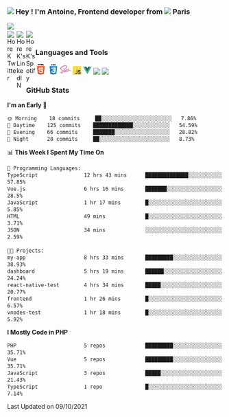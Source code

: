 ### <img src="https://media.giphy.com/media/hvRJCLFzcasrR4ia7z/giphy.gif" height="19px"> Hey ! I'm Antoine, Frontend developer from <img src="https://user-images.githubusercontent.com/45999037/109720557-8a4eaa00-7baa-11eb-8992-25452bd80e76.png" width="18px"/> Paris

<img src="https://media.giphy.com/media/UtEM6J85KZUgJhFUNs/giphy.gif" height="150px">

<div>
  <a href="https://twitter.com/HoreK0">
    <img align="left" alt="HoreK Twitter" width="22px" src="https://raw.githubusercontent.com/peterthehan/peterthehan/master/assets/twitter.svg" />
  </a>
  <a href="https://www.linkedin.com/in/antoine-lelong-510027199">
    <img align="left" alt="HoreK's LinkedIN" width="22px" src="https://raw.githubusercontent.com/peterthehan/peterthehan/master/assets/linkedin.svg" />
  </a>
  <a href="https://open.spotify.com/user/azenoxe">
    <img align="left" alt="HoreK's Spotify" width="22px" src="https://raw.githubusercontent.com/peterthehan/peterthehan/master/assets/spotify.svg" />
  </a>
</div>

<br />

### Languages and Tools

<p>
  <img height="25" src="https://raw.githubusercontent.com/github/explore/80688e429a7d4ef2fca1e82350fe8e3517d3494d/topics/html/html.png">
  <img height="25" src="https://raw.githubusercontent.com/github/explore/80688e429a7d4ef2fca1e82350fe8e3517d3494d/topics/css/css.png">
  <img height="25" src="https://raw.githubusercontent.com/github/explore/80688e429a7d4ef2fca1e82350fe8e3517d3494d/topics/sass/sass.png">
  <img height="20" src="https://raw.githubusercontent.com/github/explore/80688e429a7d4ef2fca1e82350fe8e3517d3494d/topics/javascript/javascript.png">
  <img height="20" src="https://raw.githubusercontent.com/github/explore/80688e429a7d4ef2fca1e82350fe8e3517d3494d/topics/vue/vue.png">
  <img height="20" src="https://github.com/nuxt/nuxt.js/blob/dev/.github/nuxt.png">
  <img height="20" src="https://camo.githubusercontent.com/61e102d7c605ff91efedb9d7e47c1c4a07cef59d3e1da202fd74f4772122ca4e/68747470733a2f2f766974656a732e6465762f6c6f676f2e737667">
</p>

### GitHub Stats

<!--START_SECTION:waka-->
**I'm an Early 🐤** 

```text
🌞 Morning    18 commits     ██░░░░░░░░░░░░░░░░░░░░░░░   7.86% 
🌆 Daytime    125 commits    █████████████░░░░░░░░░░░░   54.59% 
🌃 Evening    66 commits     ███████░░░░░░░░░░░░░░░░░░   28.82% 
🌙 Night      20 commits     ██░░░░░░░░░░░░░░░░░░░░░░░   8.73%

```


📊 **This Week I Spent My Time On** 

```text
💬 Programming Languages: 
TypeScript               12 hrs 43 mins      ██████████████░░░░░░░░░░░   57.85% 
Vue.js                   6 hrs 16 mins       ███████░░░░░░░░░░░░░░░░░░   28.5% 
JavaScript               1 hr 17 mins        █░░░░░░░░░░░░░░░░░░░░░░░░   5.85% 
HTML                     49 mins             █░░░░░░░░░░░░░░░░░░░░░░░░   3.71% 
JSON                     34 mins             ░░░░░░░░░░░░░░░░░░░░░░░░░   2.59%

🐱‍💻 Projects: 
my-app                   8 hrs 33 mins       █████████░░░░░░░░░░░░░░░░   38.93% 
dashboard                5 hrs 19 mins       ██████░░░░░░░░░░░░░░░░░░░   24.24% 
react-native-test        4 hrs 34 mins       █████░░░░░░░░░░░░░░░░░░░░   20.77% 
frontend                 1 hr 26 mins        █░░░░░░░░░░░░░░░░░░░░░░░░   6.57% 
vnodes-test              1 hr 18 mins        █░░░░░░░░░░░░░░░░░░░░░░░░   5.92%

```

**I Mostly Code in PHP** 

```text
PHP                      5 repos             █████████░░░░░░░░░░░░░░░░   35.71% 
Vue                      5 repos             █████████░░░░░░░░░░░░░░░░   35.71% 
JavaScript               3 repos             █████░░░░░░░░░░░░░░░░░░░░   21.43% 
TypeScript               1 repo              █░░░░░░░░░░░░░░░░░░░░░░░░   7.14%

```



 Last Updated on 09/10/2021
<!--END_SECTION:waka-->
